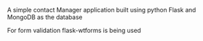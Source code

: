 A simple contact Manager application built using python Flask and MongoDB as the database

For form validation flask-wtforms is being used
